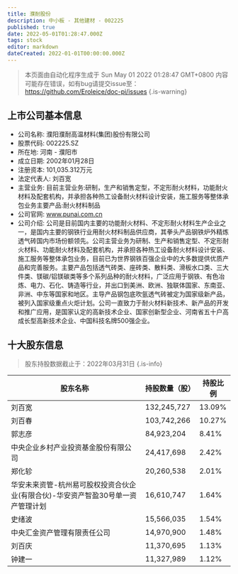 ```yaml
---
title: 濮耐股份
description: 中小板 - 其他建材 - 002225
published: true
date: 2022-05-01T01:28:47.000Z
tags: stock
editor: markdown
dateCreated: 2022-01-01T00:00:00.000Z
---
```


> 本页面由自动化程序生成于 Sun May 01 2022 01:28:47 GMT+0800
> 内容可能存在错误，如有bug请提交issue至：https://github.com/Eroleice/doc-pi/issues
{.is-warning}

## 上市公司基本信息
- 公司名称: 濮阳濮耐高温材料(集团)股份有限公司
- 股票代码: 002225.SZ
- 所在地: 河南 - 濮阳市
- 成立日期: 2002年01月28日
- 注册资本: 101,035.312万元
- 法定代表人: 刘百宽
- 主营业务: 目前主营业务:研制，生产和销售定型，不定形耐火材料，功能耐火材料及配套机构，并承担各种热工设备耐火材料设计安装，施工服务等整体承包业务主要产品:耐火材料制品
- 公司官网: www.punai.com.cn
- 公司介绍: 公司是目前国内主要的功能耐火材料、不定形耐火材料生产企业之一，是国内主要的钢铁行业用耐火材料制品供应商，其拳头产品钢铁炉外精炼透气砖国内市场份额领先。公司主营业务为研制、生产和销售定型、不定形耐火材料、功能耐火材料及配套机构，并承担各种热工设备耐火材料设计安装、施工服务等整体承包业务，目前已为世界钢铁百强企业中的大多数提供优质产品和完善服务。主要产品包括透气砖类、座砖类、散料类、滑板水口类、三大件类、镁碳/铝镁碳类等多个系列品种的耐火材料，广泛应用于钢铁、有色冶炼、电力、石化、铸造等行业，并出口到美洲、欧洲、独联体国家、东南亚、非洲、中东等国家和地区。主导产品钢包底吹氩透气砖被定为国家级新产品，被列入国家级重点火炬计划。公司一直致力于耐火材料新技术、新产品的开发和推广应用，是国家认定的高新技术企业、国家创新型企业、河南省五十户高成长型高新技术企业、中国科技名牌500强企业。


## 十大股东信息
> 股东持股数据截止于：2022年03月31日
{.is-info}

| 股东名称 | 持股数量（股） | 持股比例 |
| --- | --- | --- |
| 刘百宽 | 132,245,727 | 13.09% |
| 刘百春 | 103,742,266 | 10.27% |
| 郭志彦 | 84,923,204 | 8.41% |
| 中央企业乡村产业投资基金股份有限公司 | 24,417,698 | 2.42% |
| 郑化轸 | 20,260,538 | 2.01% |
| 华安未来资管-杭州易可股权投资合伙企业(有限合伙)-华安资产智盈30号单一资产管理计划 | 16,610,747 | 1.64% |
| 史绪波 | 15,566,035 | 1.54% |
| 中央汇金资产管理有限责任公司 | 14,970,900 | 1.48% |
| 刘百庆 | 11,370,695 | 1.13% |
| 钟建一 | 11,327,989 | 1.12% |




